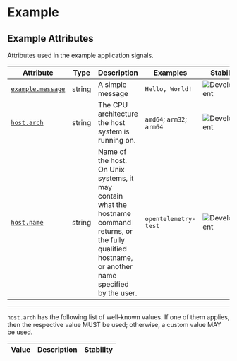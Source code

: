 <!-- NOTE: THIS FILE IS AUTOGENERATED. DO NOT EDIT BY HAND. -->
<!-- see templates/registry/markdown/attribute_namespace.md.j2 -->

# Example

## Example Attributes

Attributes used in the example application signals.

| Attribute | Type | Description | Examples | Stability |
|---|---|---|---|---|
| <a id="example-message" href="#example-message">`example.message`</a> | string | A simple message | `Hello, World!` | ![Development](https://img.shields.io/badge/-development-blue) |
| <a id="host-arch" href="#host-arch">`host.arch`</a> | string | The CPU architecture the host system is running on. | `amd64`; `arm32`; `arm64` | ![Development](https://img.shields.io/badge/-development-blue) |
| <a id="host-name" href="#host-name">`host.name`</a> | string | Name of the host. On Unix systems, it may contain what the hostname command returns, or the fully qualified hostname, or another name specified by the user. | `opentelemetry-test` | ![Development](https://img.shields.io/badge/-development-blue) |

---

`host.arch` has the following list of well-known values. If one of them applies, then the respective value MUST be used; otherwise, a custom value MAY be used.

| Value  | Description | Stability |
|---|---|---|
